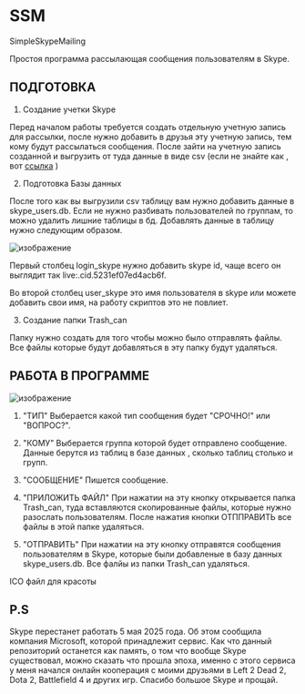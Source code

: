 # SSM
SimpleSkypeMailing

Простоя программа рассылающая сообщения пользователям в Skype.

ПОДГОТОВКА
----------

1. Создание учетки Skype

Перед началом работы требуется создать отдельную учетную запись для рассылки, после нужно добавить в друзья эту учетную запись, тем кому будут рассылаться сообщения. После зайти на учетную запись созданной и выгрузить от туда данные в виде csv (если не знайте как , вот [ссылка](https://support.microsoft.com/ru-ru/skype/%D0%BA%D0%B0%D0%BA-%D1%8D%D0%BA%D1%81%D0%BF%D0%BE%D1%80%D1%82%D0%B8%D1%80%D0%BE%D0%B2%D0%B0%D1%82%D1%8C-%D1%81%D0%BF%D0%B8%D1%81%D0%BE%D0%BA-%D0%BA%D0%BE%D0%BD%D1%82%D0%B0%D0%BA%D1%82%D0%BE%D0%B2-%D1%81%D0%BA%D0%B0%D0%B9%D0%BF%D0%B0-88b5e68f-f2bb-469c-8cf9-7833cfa5fd37) )

2. Подготовка Базы данных

После того как вы выгрузили csv таблицу вам нужно добавить данные в skype_users.db. Если не нужно разбивать пользователей по группам, то можно удалить лишние таблицы в бд. Добавлять данные в таблицу нужно следующим образом. 

![изображение](https://github.com/user-attachments/assets/59477443-4175-4c71-985f-073e88217ceb)

Первый столбец login_skype нужно добавить skype id, чаще всего он выглядит так live:.cid.5231ef07ed4acb6f.

Во второй столбец user_skype это имя пользователя в skype или можете добавить свои имя, на работу скриптов это не повлиет.

3. Создание папки Trash_can

Папку нужно создать для того чтобы можно было отправлять файлы. Все файлы которые будут добавляться в эту папку будут удаляться.

РАБОТА В ПРОГРАММЕ
--------
![изображение](https://github.com/user-attachments/assets/c6ca6024-4afa-41df-a8f3-7dd2fa777a4a)

1. "ТИП"
Выберается какой тип сообщения будет "СРОЧНО!" или "ВОПРОС?".

3. "КОМУ"
Выберается группа которой будет отправлено сообщение. Данные берутся из таблиц в базе данных , сколько таблиц столько и групп.

4. "СООБЩЕНИЕ"
Пишется сообщение.

6. "ПРИЛОЖИТЬ ФАЙЛ"
При нажатии на эту кнопку открывается папка Trash_can, туда вставляются скопированные файлы, которые нужно разослать пользователям. После нажатия кнопки ОТППРАВИТЬ все файлы в этой папке удаляться.

7. "ОТПРАВИТЬ"
При нажатии на эту кнопку отправятся сообщения пользователям в Skype, которые были добавленые в базу данных skype_users.db. Все фалйы из папки Trash_can удаляться.

ICO файл для красоты

**P.S**
---
Skype перестанет работать 5 мая 2025 года. Об этом сообщила компания Microsoft, которой принадлежит сервис. Как что данный репозиторий останется как память, о том что вообще Skype существовал, можно сказать что прошла эпоха, именно с этого сервиса у меня начался онлайн кооперация с моими друзьями в Left 2 Dead 2, Dota 2, Battlefield 4 и других игр. Спасибо большое Skype и прощай.
